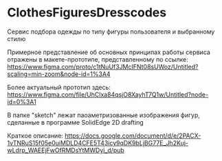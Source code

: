 # ClothesFiguresDresscodes
Сервис подбора одежды по типу фигуры пользователя и выбранному стилю

Примерное представление об основных принципах работы сервиса отражены в макете-прототипе, представленному по ссылке: 
https://www.figma.com/proto/c1tNuUf3JMcIFNt08sUWoz/Untitled?scaling=min-zoom&node-id=1%3A4 

Более актуальный прототип здесь:
https://www.figma.com/file/UhClxa84qsjO8XayhT7Q1w/Untitled?node-id=0%3A1

В папке "sketch" лежат паоаметризованные изображения фигур, сделанные в программе SolidEdge 2D drafting

Краткое описание:
https://docs.google.com/document/d/e/2PACX-1vTNRuS15f05e0uiMDLD4CFE5T43icy9qDK9bLjBG77E_Jh2Kuj-wLdrp_WAEEjFwOfRMDsYtMWDyi_d/pub

